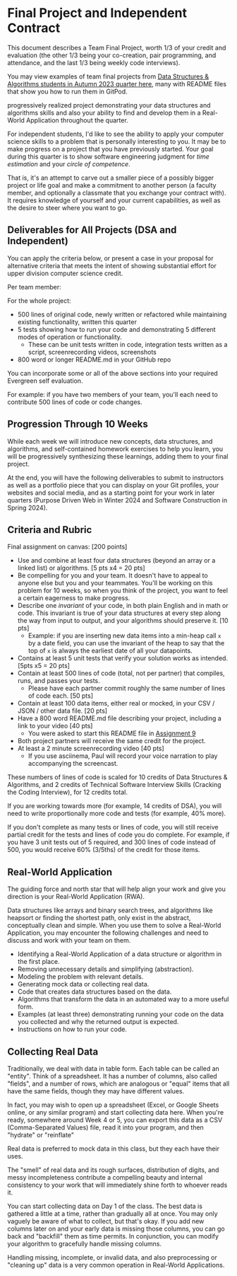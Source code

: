 # Final Project and Independent Contract

This document describes a Team Final Project, worth 1/3 of your credit and evaluation (the other 1/3 being your co-creation, pair programming, and attendance, and the last 1/3 being weekly code interviews).

You may view examples of team final projects from [Data Structures & Algorithms students in Autumn 2023 quarter here](), many with README files that show you how to run them in GitPod.

 progressively realized project demonstrating your data structures and algorithms skills
and also your ability to find and develop them in a Real-World Application throughout the quarter.

For independent students, I'd like to see the ability to apply your computer science skills to a
problem that is personally interesting to you. It may be to make progress on a project that
you have previously started. Your goal during this quarter is to show software engineering
judgment for *time estimation* and your *circle of competence*.

That is, it's an attempt to carve out a smaller piece of a possibly bigger project or life goal and make a commitment to another person
(a faculty member, and optionally a classmate that you exchange your contract with).
It requires knowledge of yourself and your current capabilities, as well as the desire to steer
where you want to go.

## Deliverables for All Projects (DSA and Independent)

You can apply the criteria below, or present a case in your proposal for alternative
criteria that meets the intent of showing substantial effort for upper division computer science credit.

Per team member:

For the whole project:
* 500 lines of original code, newly written or refactored while maintaining existing functionality, written this quarter
* 5 tests showing how to run your code and demonstrating 5 different modes of operation or functionality.
  * These can be unit tests written in code, integration tests written as a script, screenrecording videos, screenshots
* 800 word or longer README.md in your GitHub repo

You can incorporate some or all of the above sections into your required Evergreen self evaluation.

For example: if you have two members of your team, you'll each need to contribute 500 lines of code or code changes.

## Progression Through 10 Weeks 

While each week we will introduce new concepts, data structures, and algorithms, and 
self-contained homework exercises to help you learn, you will be progressively synthesizing these 
learnings, adding them to your final project.

At the end, you will have the following deliverables to submit to instructors as well as a 
portfolio piece that you can display on your Git profiles, your websites and social media,
and as a starting point for your work in later quarters (Purpose Driven Web in Winter 2024
and Software Construction in Spring 2024).

## Criteria and Rubric

Final assignment on canvas:
[200 points]

* Use and combine at least four data structures (beyond an array or a linked list) or algorithms. [5 pts x4 = 20 pts]
* Be compelling for you and your team. It doesn't have to appeal to anyone else but you and your teammates.
You'll be working on this problem for 10 weeks, so when you think of the project, you want to feel 
a certain eagerness to make progress.
* Describe one *invariant* of your code, in both plain English and in math or code. This invariant is true 
of your data structures at every step along the way from input to output, and your algorithms 
should preserve it. [10 pts]
  * Example: if you are inserting new data items into a min-heap call `x` by a date field, you can use the invariant of the heap to say that the top of `x` is always the earliest date of all your datapoints.
* Contains at least 5 unit tests that verify your solution works as intended. [5pts x5 = 20 pts]
* Contain at least 500 lines of code (total, not per partner) that compiles, runs, and passes your tests.
  * Please have each partner commit roughly the same number of lines of code each. [50 pts]
* Contain at least 100 data items, either real or mocked, in your CSV / JSON / other data file. [20 pts]
* Have a 800 word README.md file describing your project, including a link to your video [40 pts]
  * You were asked to start this README file in [Assignment 9]()
* Both project partners will receive the same credit for the project.
* At least a 2 minute screenrecording video [40 pts]
  * If you use asciinema, Paul will record your voice narration to play accompanying the screencast.

These numbers of lines of code is scaled for 10 credits of Data Structures & Algorithms,
and 2 credits of Technical Software Interview Skills (Cracking the Coding Interview),
for 12 credits total.

If you are working towards more (for example, 14 credits of DSA), you will need to write
proportionally more code and tests (for example, 40% more).

If you don't complete as many tests or lines of code, you will still receive partial credit
for the tests and lines of code you do complete. For example, if you have 3 unit tests
out of 5 required, and 300 lines of code instead of 500, you would receive 60% (3/5ths)
of the credit for those items.

## Real-World Application

The guiding force and north star that will help align your work and give you direction is
your Real-World Application (RWA).

Data structures like arrays and binary search trees, and algorithms like heapsort or 
finding the shortest path, only exist in the abstract, conceptually clean and simple.
When you use them to solve a Real-World Application, you may encounter the following challenges
and need to discuss and work with your team on them.

* Identifying a Real-World Application of a data structure or algorithm in the first place.
* Removing unnecessary details and simplifying (abstraction).
* Modeling the problem with relevant details.
* Generating mock data or collecting real data.
* Code that creates data structures based on the data.
* Algorithms that transform the data in an automated way to a more useful form.
* Examples (at least three) demonstrating running your code on the data you collected and why the 
returned output is expected.
* Instructions on how to run your code.

## Collecting Real Data

Traditionally, we deal with data in table form.
Each table can be called an "entity". Think of a spreadsheet. It has a number of columns, also called "fields",
and a number of rows, which are analogous or "equal" items that all have the same fields, though they may have
different values.

In fact, you may wish to open up a spreadsheet (Excel, or Google Sheets online, or any similar program)
and start collecting data here. When you're ready, somewhere around Week 4 or 5, you can export this data as a 
CSV (Comma-Separated Values) file, read it into your program, and then "hydrate" or "reinflate"

Real data is preferred to mock data in this class, but they each have their uses.

The "smell" of real data and its rough surfaces, distribution of digits, and messy incompleteness
contribute a compelling beauty and internal consistency to your work that will immediately shine 
forth to whoever reads it.

You can start collecting data on Day 1 of the class. The best data is gathered a little at a time,
rather than gradually all at once. You may only vaguely be aware of what to collect, but that's okay.
If you add new columns later on and your early data is missing those columns, you can go back and "backfill"
them as time permits. In conjunction, you can modify your algorithm to gracefully handle missing columns.

Handling missing, incomplete, or invalid data, and also preprocessing or "cleaning up" data is a very 
common operation in Real-World Applications.

